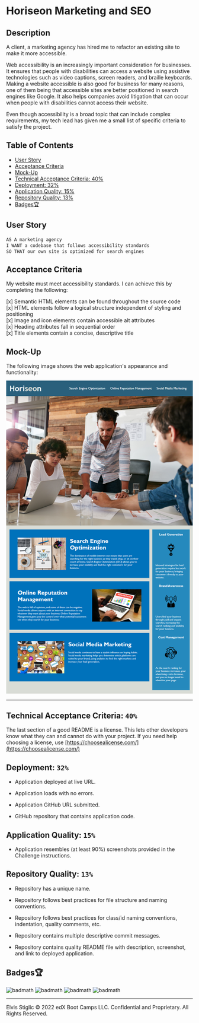# Horiseon Marketing and SEO

## Description 

A client, a marketing agency has hired me to refactor an existing site to make it more accessible.

Web accessibility is an increasingly important consideration for businesses. It ensures that people with disabilities can access a website using assistive technologies such as video captions, screen readers, and braille keyboards. Making a website accessible is also good for business for many reasons, one of them being that accessible sites are better positioned in search engines like Google. It also helps companies avoid litigation that can occur when people with disabilities cannot access their website.

Even though accessibility is a broad topic that can include complex requirements, my tech lead has given me a small list of specific criteria to satisfy the project.
## Table of Contents

* [User Story](#user-Story)
* [Acceptance Criteria](#Acceptance-Criteria)
* [Mock-Up](#Mock-Up)
* [Technical Acceptance Criteria: 40%](#Technical-Acceptance-Criteria-40)
* [Deployment: 32%](#Deployment-32)
* [Application Quality: 15%](#Application-Quality-15)
* [Repository Quality: 13%](#Repository-Quality-13)
* [Badges🏆](#Badges)

## User Story

```
AS A marketing agency
I WANT a codebase that follows accessibility standards
SO THAT our own site is optimized for search engines
```


## Acceptance Criteria 

My website must meet accessibility standards. I can achieve this by completing the following:

   [x] Semantic HTML elements can be found throughout the source code  
   [x] HTML elements follow a logical structure independent of styling and positioning  
   [x] Image and icon elements contain accessible alt attributes  
   [x] Heading attributes fall in sequential order  
   [x] Title elements contain a concise, descriptive title

## Mock-Up

The following image shows the web application's appearance and functionality:

![Mock-Up image](https://github.com/NukeTurtle/horiseon-marketing/blob/main/Assets/01-html-css-git-challenge-demo.png?raw=true)


---
## Technical Acceptance Criteria: ```40%```

The last section of a good README is a license. This lets other developers know what they can and cannot do with your project. If you need help choosing a license, use [https://choosealicense.com/](https://choosealicense.com/)

## Deployment: ```32%```

- Application deployed at live URL.

- Application loads with no errors.

- Application GitHub URL submitted.

- GitHub repository that contains application code.

## Application Quality: ```15%```

- Application resembles (at least 90%) screenshots provided in the Challenge instructions.

## Repository Quality: ```13%```

- Repository has a unique name.

- Repository follows best practices for file structure and naming conventions.

- Repository follows best practices for class/id naming conventions, indentation, quality comments, etc.

- Repository contains multiple descriptive commit messages.

- Repository contains quality README file with description, screenshot, and link to deployed application.


## Badges🏆

![badmath](https://img.shields.io/github/languages/top/nuketurtle/horiseon-marketing)
![badmath](https://img.shields.io/github/repo-size/nuketurtle/horiseon-marketing)
![badmath](https://img.shields.io/github/commits-since/nuketurtle/horiseon-marketing/939d164?label=Total%20comits%20since%20first)
![badmath](https://img.shields.io/github/last-commit/nuketurtle/horiseon-marketing)

---

Elvis Stiglic © 2022 edX Boot Camps LLC. Confidential and Proprietary. All Rights Reserved.
